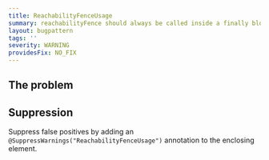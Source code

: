 ```yaml
---
title: ReachabilityFenceUsage
summary: reachabilityFence should always be called inside a finally block
layout: bugpattern
tags: ''
severity: WARNING
providesFix: NO_FIX
---
```


<!--
*** AUTO-GENERATED, DO NOT MODIFY ***
To make changes, edit the @BugPattern annotation or the explanation in docs/bugpattern.
-->

## The problem


## Suppression
Suppress false positives by adding an `@SuppressWarnings("ReachabilityFenceUsage")` annotation to the enclosing element.
